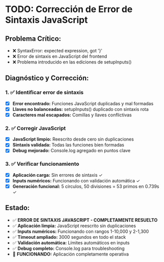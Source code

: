 # TODO: Corrección de Error de Sintaxis JavaScript

## Problema Crítico:
- ❌ SyntaxError: expected expression, got '}'
- ❌ Error de sintaxis en JavaScript del frontend
- ❌ Problema introducido en las ediciones de setupInputs()

## Diagnóstico y Corrección:

### 1. ✅ Identificar error de sintaxis
- [x] **Error encontrado:** Funciones JavaScript duplicadas y mal formadas
- [x] **Llaves no balanceadas:** setupInputs() duplicado con sintaxis rota
- [x] **Caracteres mal escapados:** Comillas y llaves conflictivas

### 2. ✅ Corregir JavaScript
- [x] **JavaScript limpio:** Reescrito desde cero sin duplicaciones
- [x] **Sintaxis validada:** Todas las funciones bien formadas
- [x] **Debug mejorado:** Console.log agregado en puntos clave

### 3. ✅ Verificar funcionamiento
- [x] **Aplicación carga:** Sin errores de sintaxis ✓
- [x] **Inputs numéricos:** Funcionando con validación automática ✓
- [x] **Generación funcional:** 5 círculos, 50 divisiones = 53 primos en 0.739s ✓

## Estado:
- ✅ **ERROR DE SINTAXIS JAVASCRIPT - COMPLETAMENTE RESUELTO**
- ✅ **Aplicación limpia:** JavaScript reescrito sin duplicaciones
- ✅ **Inputs numéricos:** Funcionando con rangos 1-10,000 y 2-1,300
- ✅ **Timeout ampliado:** 3000 segundos en todo el stack
- ✅ **Validación automática:** Límites automáticos en inputs
- ✅ **Debug completo:** Console.log para troubleshooting
- 🎯 **FUNCIONANDO:** Aplicación completamente operativa
